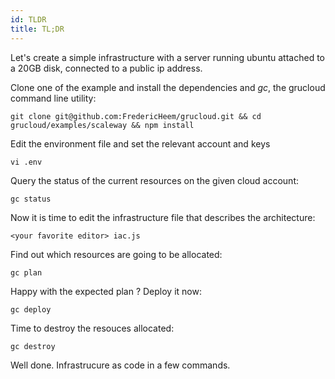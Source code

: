 ```yaml
---
id: TLDR
title: TL;DR
---
```


Let's create a simple infrastructure with a server running ubuntu attached to a 20GB disk, connected to a public ip address.

Clone one of the example and install the dependencies and _gc_, the grucloud command line utility:

```
git clone git@github.com:FredericHeem/grucloud.git && cd grucloud/examples/scaleway && npm install
```

Edit the environment file and set the relevant account and keys

    vi .env

Query the status of the current resources on the given cloud account:

    gc status

Now it is time to edit the infrastructure file that describes the architecture:

    <your favorite editor> iac.js

Find out which resources are going to be allocated:

    gc plan

Happy with the expected plan ? Deploy it now:

    gc deploy

Time to destroy the resouces allocated:

    gc destroy

Well done. Infrastrucure as code in a few commands.
